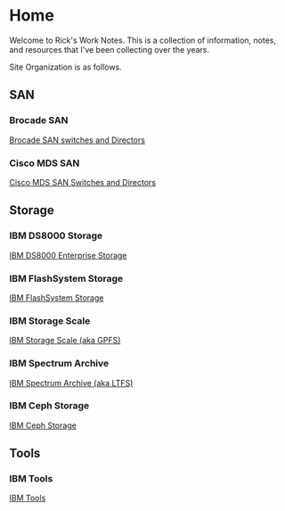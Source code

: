 # Home 

Welcome to Rick's Work Notes.  This is a collection of information, notes, and 
resources that I've been collecting over the years.

Site Organization is as follows.

## SAN
### Brocade SAN
[Brocade SAN switches and Directors](SAN/brocade.md)
### Cisco MDS SAN
[Cisco MDS SAN Switches and Directors](SAN/cisco-mds.md)
## Storage
### IBM DS8000 Storage
[IBM DS8000 Enterprise Storage](Storage/ds8000.md)
### IBM FlashSystem Storage
[IBM FlashSystem Storage](Storage/flashsystem.md)
### IBM Storage Scale
[IBM Storage Scale (aka GPFS)](Storage/scale.md)
### IBM Spectrum Archive
[IBM Spectrum Archive (aka LTFS)](Storage/archive.md)
### IBM Ceph Storage
[IBM Ceph Storage](Storage/ceph.md)

## Tools
### IBM Tools
[IBM Tools](Tools/ibm-tools.md)

